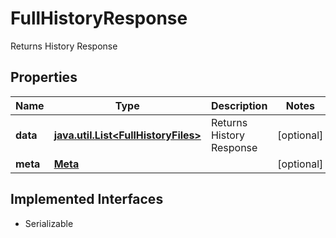 

# FullHistoryResponse

Returns History Response

## Properties

Name | Type | Description | Notes
------------ | ------------- | ------------- | -------------
**data** | [**java.util.List&lt;FullHistoryFiles&gt;**](FullHistoryFiles.md) | Returns History Response |  [optional]
**meta** | [**Meta**](Meta.md) |  |  [optional]


## Implemented Interfaces

* Serializable


